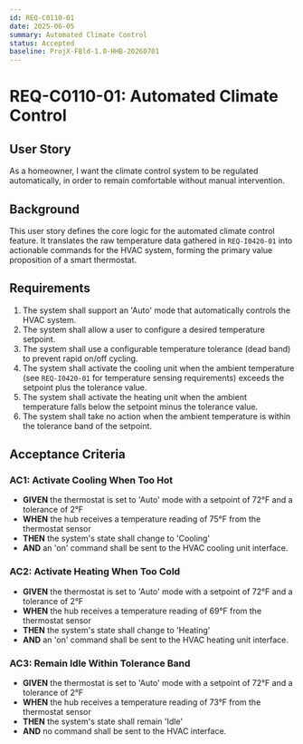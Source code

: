```yaml
---
id: REQ-C0110-01
date: 2025-06-05
summary: Automated Climate Control
status: Accepted
baseline: ProjX-FBld-1.0-HHB-20260701
---
```


# REQ-C0110-01: Automated Climate Control

## User Story

As a homeowner, I want the climate control system to be regulated automatically, in order to remain comfortable without manual intervention.

## Background

This user story defines the core logic for the automated climate control feature. It translates the raw temperature data gathered in `REQ-I0420-01` into actionable commands for the HVAC system, forming the primary value proposition of a smart thermostat.

## Requirements

1. The system shall support an 'Auto' mode that automatically controls the HVAC system.
2. The system shall allow a user to configure a desired temperature setpoint.
3. The system shall use a configurable temperature tolerance (dead band) to prevent rapid on/off cycling.
4. The system shall activate the cooling unit when the ambient temperature (see `REQ-I0420-01` for temperature sensing requirements) exceeds the setpoint plus the tolerance value.
5. The system shall activate the heating unit when the ambient temperature falls below the setpoint minus the tolerance value.
6. The system shall take no action when the ambient temperature is within the tolerance band of the setpoint.

## Acceptance Criteria

### AC1: Activate Cooling When Too Hot
* **GIVEN** the thermostat is set to 'Auto' mode with a setpoint of 72°F and a tolerance of 2°F
* **WHEN** the hub receives a temperature reading of 75°F from the thermostat sensor
* **THEN** the system's state shall change to 'Cooling'
* **AND** an 'on' command shall be sent to the HVAC cooling unit interface.

### AC2: Activate Heating When Too Cold
* **GIVEN** the thermostat is set to 'Auto' mode with a setpoint of 72°F and a tolerance of 2°F
* **WHEN** the hub receives a temperature reading of 69°F from the thermostat sensor
* **THEN** the system's state shall change to 'Heating'
* **AND** an 'on' command shall be sent to the HVAC heating unit interface.

### AC3: Remain Idle Within Tolerance Band
* **GIVEN** the thermostat is set to 'Auto' mode with a setpoint of 72°F and a tolerance of 2°F
* **WHEN** the hub receives a temperature reading of 73°F from the thermostat sensor
* **THEN** the system's state shall remain 'Idle'
* **AND** no command shall be sent to the HVAC interface.

